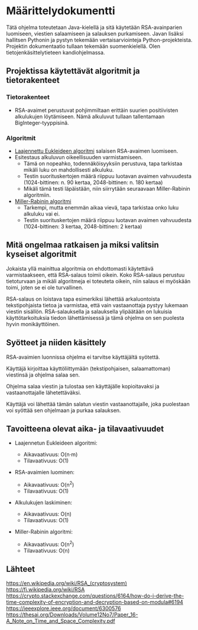 # Määrittelydokumentti

Tätä ohjelma toteutetaan Java-kielellä ja sitä käytetään RSA-avainparien luomiseen, viestien salaamiseen ja salauksen purkamiseen. Javan lisäksi hallitsen Pythonin ja pystyn tekemään vertaisarviointeja Python-projekteista. Projektin dokumentaatio tullaan tekemään suomenkielellä. Olen tietojenkäsittelytieteen kandiohjelmassa.

## Projektissa käytettävät algoritmit ja tietorakenteet

### Tietorakenteet
- RSA-avaimet perustuvat pohjimmiltaan erittäin suurien positiivisten alkulukujen löytämiseen. Nämä alkuluvut tullaan tallentamaan BigInteger-tyyppisinä.

### Algoritmit
- [Laajennettu Eukleideen algoritmi](https://en.wikipedia.org/wiki/Extended_Euclidean_algorithm) salaisen RSA-avaimen luomiseen.
- Esitestaus alkuluvun oikeellisuuden varmistamiseen.
  - Tämä on nopeahko, todennäköisyyksiin perustuva, tapa tarkistaa mikäli luku on mahdollisesti alkuluku.
  - Testin suorituskertojen määrä riippuu luotavan avaimen vahvuudesta (1024-bittinen: n. 90 kertaa, 2048-bittinen: n. 180 kertaa)
  - Mikäli tämä testi läpäistään, niin siirrytään seuraavaan Miller-Rabinin algoritmiin.
- [Miller-Rabinin algoritmi](https://en.wikipedia.org/wiki/Miller%E2%80%93Rabin_primality_test)
  - Tarkempi, mutta enemmän aikaa vievä, tapa tarkistaa onko luku alkuluku vai ei.
  - Testin suorituskertojen määrä riippuu luotavan avaimen vahvuudesta (1024-bittinen: 3 kertaa, 2048-bittinen: 2 kertaa)

## Mitä ongelmaa ratkaisen ja miksi valitsin kyseiset algoritmit
Jokaista yllä mainittua algoritmia on ehdottomasti käytettävä varmistaakseen, että RSA-salaus toimii oikein. Koko RSA-salaus perustuu tietoturvaan ja mikäli algoritmeja ei toteuteta oikein, niin salaus ei myöskään toimi, joten se ei ole turvallinen.

RSA-salaus on loistava tapa esimerkiksi lähettää arkaluontoista tekstipohjaista tietoa ja varmistaa, että vain vastaanottaja pystyy lukemaan viestin sisällön. RSA-salauksella ja salauksella ylipäätään on lukuisia käyttötarkoituksia tiedon lähettämisessä ja tämä ohjelma on sen puolesta hyvin monikäyttöinen.

## Syötteet ja niiden käsittely
RSA-avaimien luonnissa ohjelma ei tarvitse käyttäjältä syötettä.

Käyttäjä kirjoittaa käyttöliittymään (tekstipohjaisen, salaamattoman) viestinsä ja ohjelma salaa sen.

Ohjelma salaa viestin ja tulostaa sen käyttäjälle kopioitavaksi ja vastaanottajalle lähetettäväksi.

Käyttäjä voi lähettää tämän salatun viestin vastaanottajalle, joka puolestaan voi syöttää sen ohjelmaan ja purkaa salauksen.

## Tavoitteena olevat aika- ja tilavaativuudet

- Laajennetun Eukleideen algoritmi: 
  - Aikavaativuus: O(n⋅m)
  - Tilavaativuus: O(1)

- RSA-avaimien luominen: 
  - Aikavaativuus: O(n<sup>2</sup>)
  - Tilavaativuus: O(1)

- Alkulukujen laskiminen:
  - Aikavaativuus: O(n)
  - Tilavaativuus: O(1)

- Miller-Rabinin algoritmi: 
  - Aikavaativuus: O(n<sup>2</sup>)
  - Tilavaativuus: O(n)

## Lähteet
https://en.wikipedia.org/wiki/RSA_(cryptosystem)
https://fi.wikipedia.org/wiki/RSA
https://crypto.stackexchange.com/questions/6164/how-do-i-derive-the-time-complexity-of-encryption-and-decryption-based-on-modula#6194
https://ieeexplore.ieee.org/document/6300576
https://thesai.org/Downloads/Volume12No7/Paper_16-A_Note_on_Time_and_Space_Complexity.pdf
